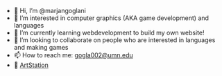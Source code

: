 - 👋 Hi, I’m @marjangoglani
- 👀 I’m interested in computer graphics (AKA game development) and languages
- 🌱 I’m currently learning webdevelopment to build my own website!
- 💞️ I’m looking to collaborate on people who are interested in languages and making games
- 📫 How to reach me: gogla002@umn.edu
- 🎨 [ArtStation]([url](https://marjangoglani3.artstation.com/resume))

<!---
marjangoglani/marjangoglani is a ✨ special ✨ repository because its `README.md` (this file) appears on your GitHub profile.
You can click the Preview link to take a look at your changes.
--->
